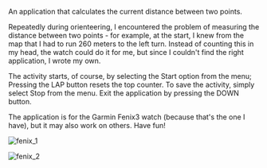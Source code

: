 An application that calculates the current distance between two points.

Repeatedly during orienteering, I encountered the problem of measuring the distance between two points - for example, at the start, I knew from the map that I had to run 260 meters to the left turn. Instead of counting this in my head, the watch could do it for me, but since I couldn't find the right application, I wrote my own.

The activity starts, of course, by selecting the Start option from the menu; Pressing the LAP button resets the top counter. To save the activity, simply select Stop from the menu. Exit the application by pressing the DOWN button.

The application is for the Garmin Fenix3 watch (because that's the one I have), but it may also work on others. Have fun!

![fenix_1](https://github.com/user-attachments/assets/5df239b0-8b2a-490e-8b43-aed0ecaf4d2f)

![fenix_2](https://github.com/user-attachments/assets/fd24387b-2d06-422b-8ee6-8df8668eed86)
